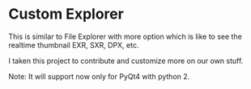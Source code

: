 # Custom Explorer

This is similar to File Explorer with more option which is like to see the realtime thumbnail EXR, SXR, DPX, etc.

I taken this project to contribute and customize more on our own stuff.

Note: It will support now only for PyQt4 with python 2.